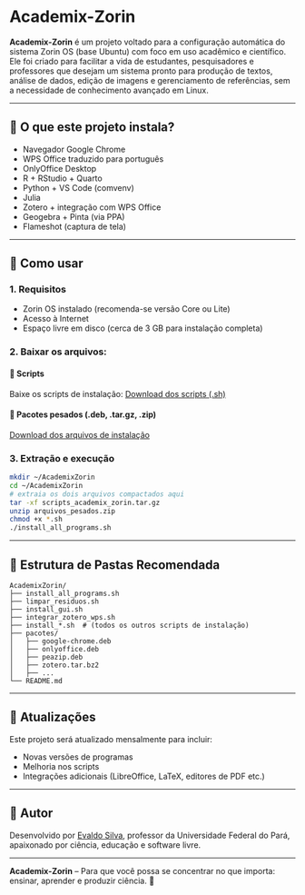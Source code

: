 # Academix-Zorin

**Academix-Zorin** é um projeto voltado para a configuração automática do sistema Zorin OS (base Ubuntu) com foco em uso acadêmico e científico. Ele foi criado para facilitar a vida de estudantes, pesquisadores e professores que desejam um sistema pronto para produção de textos, análise de dados, edição de imagens e gerenciamento de referências, sem a necessidade de conhecimento avançado em Linux.

---

## 🔧 O que este projeto instala?

* Navegador Google Chrome
* WPS Office traduzido para português
* OnlyOffice Desktop
* R + RStudio + Quarto
* Python + VS Code (comvenv)
* Julia
* Zotero + integração com WPS Office
* Geogebra + Pinta (via PPA)
* Flameshot (captura de tela)

---

## 🚀 Como usar

### 1. Requisitos

* Zorin OS instalado (recomenda-se versão Core ou Lite)
* Acesso à Internet
* Espaço livre em disco (cerca de 3 GB para instalação completa)

### 2. Baixar os arquivos:

#### 💾 Scripts

Baixe os scripts de instalação:
[Download dos scripts (.sh)](https://drive.google.com/file/d/1gugdpcYKWfflllb4jltEPgztwnGRD4Dj/view)

#### 🌌 Pacotes pesados (.deb, .tar.gz, .zip)

[Download dos arquivos de instalação](https://drive.google.com/file/d/1g9rfVOP1YuU5g0dvRo9lmwL3Q37UlhjO/view)

### 3. Extração e execução

```bash
mkdir ~/AcademixZorin
cd ~/AcademixZorin
# extraia os dois arquivos compactados aqui
tar -xf scripts_academix_zorin.tar.gz
unzip arquivos_pesados.zip
chmod +x *.sh
./install_all_programs.sh
```

---

## 🔹 Estrutura de Pastas Recomendada

```text
AcademixZorin/
├── install_all_programs.sh
├── limpar_residuos.sh
├── install_gui.sh
├── integrar_zotero_wps.sh
├── install_*.sh  # (todos os outros scripts de instalação)
├── pacotes/
│   ├── google-chrome.deb
│   ├── onlyoffice.deb
│   ├── peazip.deb
│   ├── zotero.tar.bz2
│   ├── ...
└── README.md
```

---

## 📅 Atualizações

Este projeto será atualizado mensalmente para incluir:

* Novas versões de programas
* Melhoria nos scripts
* Integrações adicionais (LibreOffice, LaTeX, editores de PDF etc.)

---

## 🙌 Autor

Desenvolvido por [Evaldo Silva](https://github.com/astuciasnor), professor da Universidade Federal do Pará, apaixonado por ciência, educação e software livre.

---

**Academix-Zorin** – Para que você possa se concentrar no que importa: ensinar, aprender e produzir ciência. 🚀
